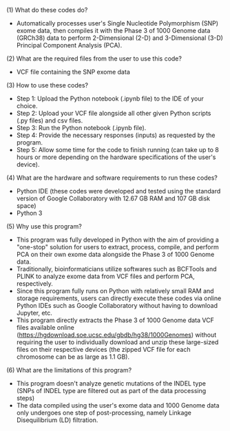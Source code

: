 (1) What do these codes do?
- Automatically processes user's Single Nucleotide Polymorphism (SNP) exome data, then compiles it with the Phase 3 of 1000 Genome data (GRCh38) data to perform 2-Dimensional (2-D) and 3-Dimensional (3-D) Principal Component Analysis (PCA).

(2) What are the required files from the user to use this code?
- VCF file containing the SNP exome data

(3) How to use these codes?
- Step 1: Upload the Python notebook (.ipynb file) to the IDE of your choice.
- Step 2: Upload your VCF file alongside all other given Python scripts (.py files) and csv files.
- Step 3: Run the Python notebook (.ipynb file).
- Step 4: Provide the necessary responses (inputs) as requested by the program.
- Step 5: Allow some time for the code to finish running (can take up to 8 hours or more depending on the hardware specifications of the user's device).

(4) What are the hardware and software requirements to run these codes?
- Python IDE (these codes were developed and tested using the standard version of Google Collaboratory with 12.67 GB RAM and 107 GB disk space)
- Python 3

(5) Why use this program?
- This program was fully developed in Python with the aim of providing a "one-stop" solution for users to extract, process, compile, and perform PCA on their own exome data alongside the Phase 3 of 1000 Genome data.
- Traditionally, bioinformaticians utilize softwares such as BCFTools and PLINK to analyze exome data from VCF files and perform PCA, respectively.
- Since this program fully runs on Python with relatively small RAM and storage requirements, users can directly execute these codes via online Python IDEs such as Google Collaboratory without having to download Jupyter, etc.
- This program directly extracts the Phase 3 of 1000 Genome data VCF files available online (https://hgdownload.soe.ucsc.edu/gbdb/hg38/1000Genomes) without requiring the user to individually download and unzip these large-sized files on their respective devices (the zipped VCF file for each chromosome can be as large as 1.1 GB).

(6) What are the limitations of this program?
- This program doesn't analyze genetic mutations of the INDEL type (SNPs of INDEL type are filtered out as part of the data processing steps)
- The data compiled using the user's exome data and 1000 Genome data only undergoes one step of post-processing, namely Linkage Disequilibrium (LD) filtration.

